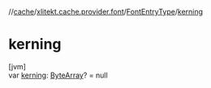 //[cache](../../../index.md)/[xlitekt.cache.provider.font](../index.md)/[FontEntryType](index.md)/[kerning](kerning.md)

# kerning

[jvm]\
var [kerning](kerning.md): [ByteArray](https://kotlinlang.org/api/latest/jvm/stdlib/kotlin/-byte-array/index.html)? = null
